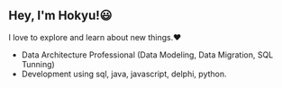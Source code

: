 ## Hey, I'm Hokyu!😃 
I love to explore and learn about new things.❤️ 
- Data Architecture Professional (Data Modeling, Data Migration, SQL Tunning)
- Development using sql, java, javascript, delphi, python.
